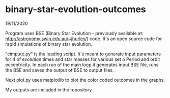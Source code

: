 # binary-star-evolution-outcomes

19/11/2020

Program uses BSE (Binary Star Evolution - previously available at: http://astronomy.swin.edu.au/~jhurley/) code. It's an open source code for rapid simulations of binary star evolution. 

"cimpute.py" is the leading script. It's meant to generate input parameters for 4 of evolution times and star masses for various set o Period and orbit eccentricity. In each run of the main loop it generates input BSE file, runs the BSE and saves the output of BSE to output files. 

Next plot.py uses matplotlib to plot the color coded outcomes in the graphs. 

My outputs are included in the repository
